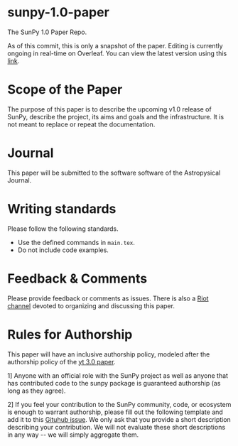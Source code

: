 # sunpy-1.0-paper
The SunPy 1.0 Paper Repo.

As of this commit, this is only a snapshot of the paper. Editing is
currently ongoing in real-time on Overleaf. You can view the latest
version using this [link](https://www.overleaf.com/read/kqhqgznzswds).

Scope of the Paper
==================
The purpose of this paper is to describe the upcoming v1.0 release of SunPy,
describe the project, its aims and goals and the infrastructure. It is not
meant to replace or repeat the documentation.

Journal
=======
This paper will be submitted to the software software of the Astropysical
Journal.

Writing standards
=================
Please follow the following standards.

* Use the defined commands in `main.tex`.
* Do not include code examples.

Feedback & Comments
===================
Please provide feedback or comments as issues. There is also a
[Riot channel](https://riot.im/app/#/room/#sunpy_1.0_paper:openastronomy.org)
devoted to organizing and discussing this paper.

Rules for Authorship
====================
This paper will have an inclusive authorship policy, modeled after the authorship
policy of the [yt 3.0 paper](https://github.com/yt-project/yt-3.0-paper#authorship-policy).

1] Anyone with an official role with the SunPy project as well as anyone that
has contributed code to the sunpy package is guaranteed authorship (as long as they agree).

2] If you feel your contribution to the SunPy community, code, or ecosystem is enough to warrant authorship, please fill out the following template and add it to this [Gituhub issue](https://github.com/sunpy/sunpy-1.0-paper/issues/new?template=author_submission.md). We only ask that you provide a short description
describing your contribution. We will not evaluate these short descriptions in any way -- we will simply aggregate them.
